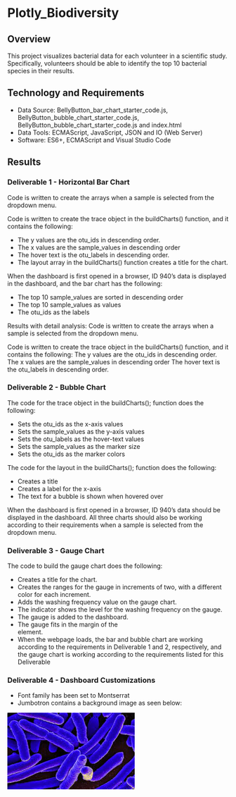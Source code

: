 # Plotly_Biodiversity

## Overview

This project visualizes bacterial data for each volunteer in a scientific study. Specifically, volunteers should be able to identify the top 10 bacterial species in their results.

## Technology and Requirements

* Data Source: BellyButton_bar_chart_starter_code.js, BellyButton_bubble_chart_starter_code.js, BellyButton_bubble_chart_starter_code.js and index.html
* Data Tools: ECMAScript, JavaScript, JSON and IO (Web Server)
* Software: ES6+, ECMAScript and Visual Studio Code

## Results
### Deliverable 1 - Horizontal Bar Chart
Code is written to create the arrays when a sample is selected from the dropdown menu.

Code is written to create the trace object in the buildCharts() function, and it contains the following:
* The y values are the otu_ids in descending order.
* The x values are the sample_values in descending order
* The hover text is the otu_labels in descending order.
* The layout array in the buildCharts() function creates a title for the chart.

When the dashboard is first opened in a browser, ID 940’s data is displayed in the dashboard, and the bar chart has the following:
* The top 10 sample_values are sorted in descending order
* The top 10 sample_values as values
* The otu_ids as the labels

Results with detail analysis:
Code is written to create the arrays when a sample is selected from the dropdown menu.

Code is written to create the trace object in the buildCharts() function, and it contains the following:
The y values are the otu_ids in descending order.
The x values are the sample_values in descending order
The hover text is the otu_labels in descending order.

### Deliverable 2 - Bubble Chart
The code for the trace object in the buildCharts(); function does the following:
* Sets the otu_ids as the x-axis values
* Sets the sample_values as the y-axis values
* Sets the otu_labels as the hover-text values
* Sets the sample_values as the marker size
* Sets the otu_ids as the marker colors

The code for the layout in the buildCharts(); function does the following:
* Creates a title
* Creates a label for the x-axis
* The text for a bubble is shown when hovered over

When the dashboard is first opened in a browser, ID 940’s data should be displayed in the dashboard. All three charts should also be working according to their requirements when a sample is selected from the dropdown menu.

### Deliverable 3 - Gauge Chart
The code to build the gauge chart does the following:
* Creates a title for the chart.
* Creates the ranges for the gauge in increments of two, with a different color for each increment.
* Adds the washing frequency value on the gauge chart.
* The indicator shows the level for the washing frequency on the gauge.
* The gauge is added to the dashboard.
* The gauge fits in the margin of the <div> element.
* When the webpage loads, the bar and bubble chart are working according to the requirements in Deliverable 1 and 2, respectively, and the gauge chart is working according to the requirements listed for this Deliverable

### Deliverable 4 - Dashboard Customizations
* Font family has been set to Montserrat
* Jumbotron contains a background image as seen below:

![bacteria](https://github.com/heartgears/Plotly_Biodiversity/blob/main/Challenge_Files/Images/Bacteria_UT_Austin.jpeg)
